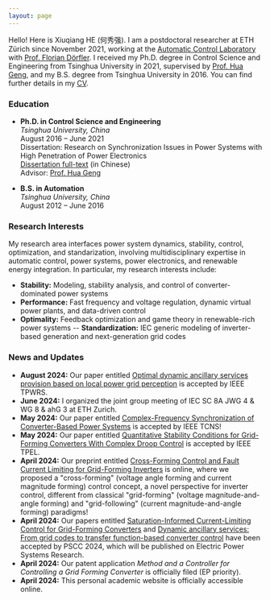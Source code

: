 ```yaml
---
layout: page
---
```


Hello! Here is Xiuqiang HE (何秀强).
I am a postdoctoral researcher at ETH Zürich since November 2021, working at the [Automatic Control Laboratory](https://control.ee.ethz.ch/) with [Prof. Florian Dörfler](https://people.ee.ethz.ch/~floriand/index.html). I received my Ph.D. degree in Control Science and Engineering from Tsinghua University in 2021, supervised by [Prof. Hua Geng](https://www.au.tsinghua.edu.cn/info/1094/1517.htm), and my B.S. degree from Tsinghua University in 2016. You can find further details in my [CV](https://xiuq-he.github.io/files/CV.pdf).


### Education

- **Ph.D. in Control Science and Engineering**  
  _Tsinghua University, China_  
  August 2016 – June 2021  
  Dissertation: Research on Synchronization Issues in Power Systems with High Penetration of Power Electronics  
  [Dissertation full-text](https://doi.org/10.13140/RG.2.2.32901.93928) (in Chinese)  
  Advisor: [Prof. Hua Geng](https://www.au.tsinghua.edu.cn/info/1079/3102.htm)

- **B.S. in Automation**  
  _Tsinghua University, China_  
  August 2012 – June 2016  


### Research Interests

My research area interfaces power system dynamics, stability, control, optimization, and standarization, involving multidisciplinary expertise in automatic control, power systems, power electronics, and renewable energy integration. In particular, my research interests include:
- **Stability:** Modeling, stability analysis, and control of converter-dominated power systems
- **Performance:** Fast frequency and voltage regulation, dynamic virtual power plants, and data-driven control
- **Optimality:** Feedback optimization and game theory in renewable-rich power systems
-- **Standardization:** IEC generic modeling of inverter-based generation and next-generation grid codes


### News and Updates

- **August 2024:** Our paper entitled [Optimal dynamic ancillary services provision based on local power grid perception](https://arxiv.org/abs/2310.09933) is accepted by IEEE TPWRS.
- **June 2024:** I organized the joint group meeting of IEC SC 8A JWG 4 & WG 8 & ahG 3 at ETH Zurich.
- **May 2024:** Our paper entitled [Complex-Frequency Synchronization of Converter-Based Power Systems](https://arxiv.org/abs/2208.13860) is accepted by IEEE TCNS!
- **May 2024:** Our paper entitled [Quantitative Stability Conditions for Grid-Forming Converters With Complex Droop Control](https://arxiv.org/abs/2310.09933) is accepted by IEEE TPEL.
- **April 2024:** Our preprint entitled [Cross-Forming Control and Fault Current Limiting for Grid-Forming Inverters](https://arxiv.org/abs/2404.13376) is online, where we proposed a "cross-forming" (voltage angle forming and current magnitude forming) control concept, a novel perspective for inverter control, different from classical "grid-forming" (voltage magnitude-and-angle forming) and "grid-following" (current magnitude-and-angle forming) paradigms!
- **April 2024:** Our papers entitled [Saturation-Informed Current-Limiting Control for Grid-Forming Converters](https://arxiv.org/abs/2404.07682) and [Dynamic ancillary services: From grid codes to transfer function-based converter control](https://doi.org/10.1016/j.epsr.2024.110760) have been accepted by PSCC 2024, which will be published on Electric Power Systems Research.
- **April 2024:** Our patent application *Method and a Controller for Controlling a Grid Forming Converter* is officially filed (EP priority).
- **April 2024:** This personal academic website is officially accessible online.